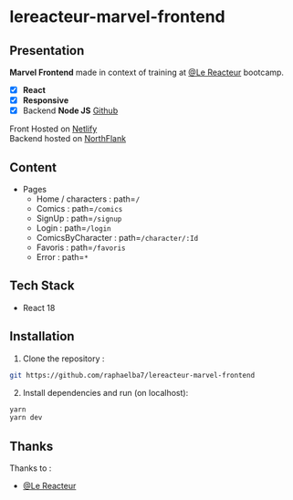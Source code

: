 # lereacteur-marvel-frontend

## Presentation

**Marvel Frontend** made in context of training at [@Le Reacteur](https://github.com/lereacteur) bootcamp.

- [x] **React**
- [x] **Responsive**
- [x] Backend **Node JS** [Github](https://github.com/raphaelba7/lereacteur-marvel-backend)

Front Hosted on [Netlify](https://lereacteur-marvel-raphaelbasset.netlify.app/) \
Backend hosted on [NorthFlank](https://site--backend-marvel--ky7tz22vm4g7.code.run/)

## Content

- Pages
  - Home / characters : path=`/`
  - Comics : path=`/comics`
  - SignUp : path=`/signup`
  - Login : path=`/login`
  - ComicsByCharacter : path=`/character/:Id`
  - Favoris : path=`/favoris`
  - Error : path=`*`

## Tech Stack

- React 18

## Installation

1. Clone the repository :

```bash
git https://github.com/raphaelba7/lereacteur-marvel-frontend
```

2. Install dependencies and run (on localhost):

```bash
yarn
yarn dev
```

## Thanks

Thanks to :

- [@Le Reacteur](https://github.com/lereacteur)
